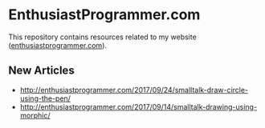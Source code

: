 # EnthusiastProgrammer.com
This repository contains resources related to my website ([enthusiastprogrammer.com](http://enthusiastprogrammer.com/)).

## New Articles
* http://enthusiastprogrammer.com/2017/09/24/smalltalk-draw-circle-using-the-pen/
* http://enthusiastprogrammer.com/2017/09/14/smalltalk-drawing-using-morphic/
